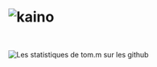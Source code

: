 # ![kaino](https://media-exp1.licdn.com/dms/image/C5616AQHENJndD4RwcQ/profile-displaybackgroundimage-shrink_350_1400/0?e=1600300800&v=beta&t=DMqv243CB8gKSEXC3fCzpnFTEuHQzBokqdCU1UhVJbU)

<p align='center'>
  <a href="#"></a>&nbsp;&nbsp;

</p>

![Les statistiques de tom.m sur les github](https://github-readme-stats.vercel.app/api?username=kainovaii&show_icons=true&hide=["prs","issues","contribs"])
